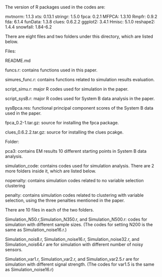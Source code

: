 The version of R packages used in the codes are:

mvtnorm: 1.1.3
xts: 0.13.1
stringr: 1.5.0
fpca: 0.2.1
MFPCA: 1.3.10
Rmpfr: 0.9.2
fda: 6.1.4
funData: 1.3.8
clues: 0.6.2.2
ggplot2: 3.4.1
Hmisc: 5.1.0
reshape2: 1.4.4
snowfall: 1.84-6.2


There are eight files and two folders under this directory, which are listed below.

Files:

README.md

funcs.r: contains functions used in this paper. 

simures_func.r: contains functions related to simulation results evaluation. 

script_simu.r: major R codes used for simulation in the paper.

script_sysB.r: major R codes used for System B data analysis in the paper.

sysBpca.res: functional principal component scores of the System B data used in the paper.

fpca_0.2-1.tar.gz: source for installing the fpca package.

clues_0.6.2.2.tar.gz: source for installing the clues pcakge.

Folder:

pca3: contains EM results 10 different starting points in System B data analysis.

simulation_code: contains codes used for simulation analysis. There are 2 more folders inside it, which are listed below.

nopenalty: contains simulation codes related to no variable selection clustering

penalty: contains simulation codes related to clustering with variable selection, using the three penalties mentioned in the paper.

There are 10 files in each of the two folders.

Simulation_N50.r,Simulation_N350.r, and Simulation_N500.r: codes for simulation with different sample sizes.
(The codes for setting N200 is the same as Simulation_noise16.r.)

Simulation_nois8.r, Simulation_noise16.r, Simulation_noise32.r, and Simulation_nois64.r are for simulation with different number of noisy sensors.

Simulation_var1.r, Simulation_var2.r, and Simulation_var2.5.r are for simulation with different signal strength.
(The codes for var1.5 is the same as Simulation_noise16.r)






 
